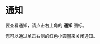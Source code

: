 # 通知

要查看通知，请点击右上角的 **<i class="fas fa-lg fa-fw fa-bell"><span class="visually-hidden"></span></i> 通知** 图标。

您可以通过单击右侧的红色小圆圈来关闭通知。
